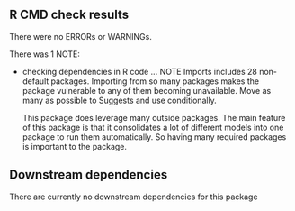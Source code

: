
## R CMD check results
There were no ERRORs or WARNINGs. 

There was 1 NOTE:

* checking dependencies in R code ... NOTE
  Imports includes 28 non-default packages.
  Importing from so many packages makes the package vulnerable to any of
  them becoming unavailable.  Move as many as possible to Suggests and
  use conditionally.

  This package does leverage many outside packages. The main feature of this package is 
  that it consolidates a lot of different models into one package to run them automatically. 
  So having many required packages is important to the package. 
  

## Downstream dependencies
There are currently no downstream dependencies for this package
